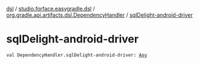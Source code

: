 [dsl](../../index.md) / [studio.forface.easygradle.dsl](../index.md) / [org.gradle.api.artifacts.dsl.DependencyHandler](index.md) / [sqlDelight-android-driver](./sql-delight-android-driver.md)

# sqlDelight-android-driver

`val DependencyHandler.sqlDelight-android-driver: `[`Any`](https://kotlinlang.org/api/latest/jvm/stdlib/kotlin/-any/index.html)